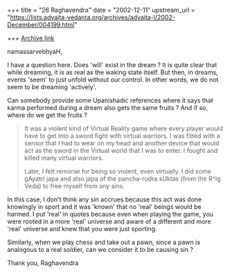 +++
title = "26 Raghavendra"
date = "2002-12-11"
upstream_url = "https://lists.advaita-vedanta.org/archives/advaita-l/2002-December/004199.html"

+++
[Archive link](https://lists.advaita-vedanta.org/archives/advaita-l/2002-December/004199.html)

namassarvebhyaH,

I have a question here. Does 'will' exist in the dream
? It is quite clear that while dreaming, it is as real
as the waking state itself. But then, in dreams,
events 'seem' to just unfold without our control. In
other words, we do not seem to be dreaming 'actively'.


Can somebody provide some Upanishadic references where
it says that karma performed during a dream also gets
the same fruits ? And if so, where do we get the
fruits ?


> It was a violent kind of Virtual Reality game where
> every player
> would have to get into a sword fight with virtual
> warriors. I was
> fitted with a sensor that I had to wear on my head
> and another device
> that would act as the sword in the Virtual world
> that I was  to
> enter. I fought and killed many virtual warriors.
>
> Later, I felt remorse for being so violent, even
> virtually. I did some
> gAyatrI japa and also japa of the pancha-rudra
> sUktas (from the R^ig
> Veda) to free myself from any sins.

In this case, I don't think any sin accrues because
this act was done knowingly in sport and it was 'known'
that no 'real' beings would be harmed. I put 'real' in
quotes because even when playing the game, you were
rooted in a more 'real' universe and aware of a
different and more 'real' universe and knew that you
were just sporting.

Similarly, when we play chess and take out a pawn,
since a pawn is analogous to a real soldier, can we
consider it to be causing sin ?

Thank you,
Raghavendra

